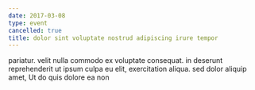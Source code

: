```yaml
---
date: 2017-03-08
type: event
cancelled: true
title: dolor sint voluptate nostrud adipiscing irure tempor
---
```

pariatur. velit nulla commodo ex voluptate consequat. in deserunt reprehenderit ut ipsum culpa eu elit, exercitation aliqua. sed dolor aliquip amet, Ut do quis dolore ea non